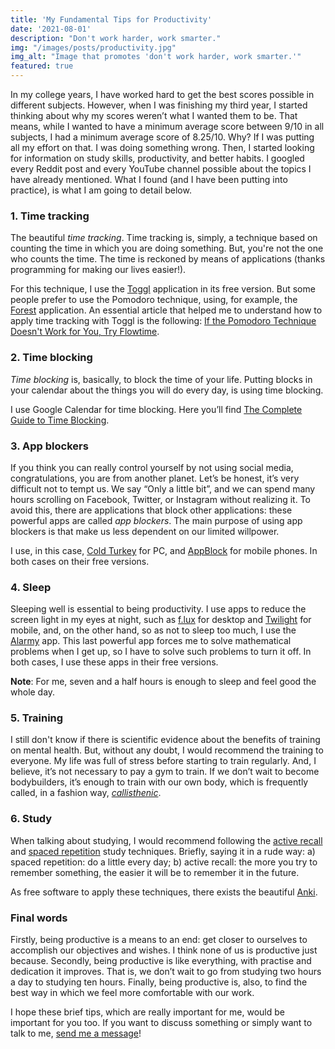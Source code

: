 ```yaml
---
title: 'My Fundamental Tips for Productivity'
date: '2021-08-01'
description: "Don't work harder, work smarter."
img: "/images/posts/productivity.jpg"
img_alt: "Image that promotes 'don't work harder, work smarter.'"
featured: true
---
```


In my college years, I have worked hard to get the best scores possible in different subjects. However, when I was finishing my third year, I started thinking about why my scores weren’t what I wanted them to be. That means, while I wanted to have a minimum average score between 9/10 in all subjects, I had a minimum average score of 8.25/10. Why? If I was putting all my effort on that. I was doing something wrong. Then, I started looking for information on study skills, productivity, and better habits. I googled every Reddit post and every YouTube channel possible about the topics I have already mentioned. What I found (and I have been putting into practice), is what I am going to detail below.

### 1. Time tracking

The beautiful *time tracking*. Time tracking is, simply, a technique based on counting the time in which you are doing something. But, you're not the one who counts the time. The time is reckoned by means of applications (thanks programming for making our lives easier!). 

For this technique, I use the [Toggl](https://toggl.com/) application in its free version. But some people prefer to use the Pomodoro technique, using, for example, the [Forest](https://www.forestapp.cc/) application. An essential article that helped me to understand how to apply time tracking with Toggl is the following: [If the Pomodoro Technique Doesn't Work for You, Try Flowtime](https://zapier.com/blog/flowtime-technique/). 

### 2. Time blocking

*Time blocking* is, basically, to block the time of your life. Putting blocks in your calendar about the things you will do every day, is using time blocking. 

I use Google Calendar for time blocking. Here you’ll find [The Complete Guide to Time Blocking](https://todoist.com/productivity-methods/time-blocking).

### 3. App blockers

If you think you can really control yourself by not using social media, congratulations, you are from another planet. Let’s be honest, it’s very difficult not to tempt us. We say “Only a little bit”, and we can spend many hours scrolling on Facebook, Twitter, or Instagram without realizing it. To avoid this, there are applications that block other applications: these powerful apps are called *app blockers*. The main purpose of using app blockers is that make us less dependent on our limited willpower. 

I use, in this case, [Cold Turkey](https://getcoldturkey.com/) for PC, and [AppBlock](https://play.google.com/store/apps/details?id=cz.mobilesoft.appblock&hl=en&gl=US) for mobile phones. In both cases on their free versions. 

### 4. Sleep

Sleeping well is essential to being productivity. I use apps to reduce the screen light in my eyes at night, such as [f.lux](https://justgetflux.com/) for desktop and [Twilight](https://play.google.com/store/apps/details?id=com.urbandroid.lux&hl=en&gl=US) for mobile, and, on the other hand, so as not to sleep too much, I use the [Alarmy](https://play.google.com/store/apps/details?id=droom.sleepIfUCan&hl=en&gl=US) app. This last powerful app forces me to solve mathematical problems when I get up, so I have to solve such problems to turn it off. In both cases, I use these apps in their free versions.

**Note**: For me, seven and a half hours is enough to sleep and feel good the whole day.

### 5. Training

I still don't know if there is scientific evidence about the benefits of training on mental health. But, without any doubt, I would recommend the training to everyone. My life was full of stress before starting to train regularly. And, I believe, it’s not necessary to pay a gym to train. If we don’t wait to become bodybuilders, it’s enough to train with our own body, which is frequently called, in a fashion way, [*callisthenic*](https://en.wikipedia.org/wiki/Calisthenics). 

### 6. Study

When talking about studying, I would recommend following the [active recall](https://www.youtube.com/watch?v=fDbxPVn02VU&ab_channel=AliAbdaal) and [spaced repetition](https://www.youtube.com/watch?v=Z-zNHHpXoMM&ab_channel=AliAbdaal) study techniques. Briefly, saying it in a rude way: a) spaced repetition: do a little every day; b) active recall: the more you try to remember something, the easier it will be to remember it in the future. 

As free software to apply these techniques, there exists the beautiful [Anki](https://apps.ankiweb.net/).

### Final words

Firstly, being productive is a means to an end: get closer to ourselves to accomplish our objectives and wishes. I think none of us is productive just because. Secondly, being productive is like everything, with practise and dedication it improves. That is, we don’t wait to go from studying two hours a day to studying ten hours.  Finally, being productive is, also, to find the best way in which we feel more comfortable with our work. 

I hope these brief tips, which are really important for me, would be important for you too. If you want to discuss something or simply want to talk to me, [send me a message](https://www.francosbenitez.com/#contact)! 
